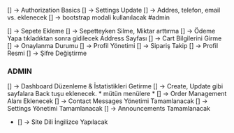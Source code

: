 [] -> Authorization Basics
[] -> Settings Update
    [] -> Addres, telefon, email vs. eklenecek
    [] -> bootstrap modali kullanılacak #admin

[] -> Sepete Ekleme
[] -> Sepetteyken Silme, Miktar arttırma 
[] -> Ödeme Yapa tıkladıktan sonra gidilecek Address Sayfası
[] -> Cart Bilgilerini Girme 
[] -> Onaylanma Durumu
[] -> Profil Yönetimi
    [] -> Sipariş Takip
    [] -> Profil Resmi
    [] -> Şifre Değiştirme


### ADMIN
[] -> Dashboard Düzenleme & İstatistikleri Getirme
[] -> Create, Update gibi sayfalara Back tuşu eklenecek. * mütün menülere *
[] -> Order Management Alanı Eklenecek
[] -> Contact Messages Yönetimi Tamamlanacak
[] -> Settings Yönetimi Tamamlanacak
[] -> Announcements Tamamlanacak


* [] -> Site Dili İngilizce Yapılacak

